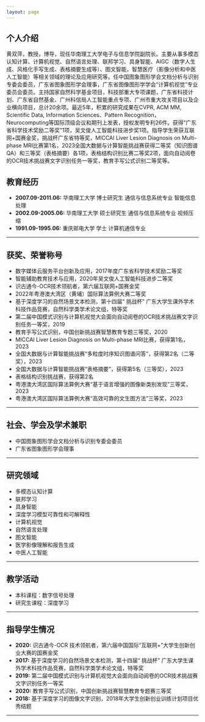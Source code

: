 ```yaml
---
layout: page
---
```


## 个人介绍
<!-- <img src="images\HSP.jpg" class="floatpic" width="360" height="480"> -->

黄双萍，教授，博导，现任华南理工大学电子与信息学院副院长。主要从事多模态认知计算、计算机视觉、自然语言处理、联邦学习、具身智能、AIGC（数字人生成、风格化手写生成、表格摘要生成等）、图文智能，智慧医疗（影像分析和中医人工智能）等相关领域的理论及应用研究等。任中国图象图形学会文档分析与识别专委会委员，广东省图象图形学会理事，广东省图像图形学学会“计算机视觉”专业委员会委员。主持国家自然科学基金项目，科技部重大专项课题，广东省科技计划、广东省自然基金、广州科信局人工智能重点专项、广州市重大攻关项目以及企业横向项目，总计20余项。最近5年，积累的研究成果在CVPR, ACM MM, Scientific Data, Information Sciences、Pattern Recognition，Neurocomputing等国际顶级会议和期刊上发表，授权发明专利26件。获得“广东省科学技术奖励二等奖”1项，吴文俊人工智能科技进步奖1项。指导学生荣获互联网+国赛金奖，挑战杯广东省特等奖，MICCAI Liver Lesion Diagnosis on Multi-phase MRI比赛第1名，2023全国大数据与计算智能挑战赛获得二等奖（知识图谱QA）和三等奖（表格摘要）各1项，表格结构识别比赛二等奖2项，面向自动阅卷的OCR技术挑战赛文字识别任务一等奖，教育手写公式识别二等奖等。

## 教育经历

- **2007.09-2011.06:** 华南理工大学  博士研究生  通信与信息系统专业   智能信息处理
- **2002.09-2005.06:** 华南理工大学  硕士研究生  通信与信息系统专业   视频压缩
- **1991.09-1995.06:** 重庆邮电大学  学士        计算机通信专业

---

## 获奖、荣誉称号

- 数字媒体云服务平台创新及应用，2017年度广东省科学技术奖励二等奖
- 智能辅助教育技术与应用，2020年吴文俊人工智能科技进步二等奖
- 识古通今-OCR技术领航者，第六届互联网+国赛金奖
- 2022年粤港澳大湾区（黄埔）国际算法算例大赛二等奖
- 基于深度学习的自然场景文本检测，第十四届“ 挑战杯” 广东大学生课外学术科技作品竞赛，自然科学类学术论文组，特等奖
- 第二届中国模式识别与计算机视觉大会面向自动阅卷的OCR技术挑战赛文字识别任务一等奖，2019
- 教育手写公式识别，中国创新挑战赛智慧教育专题三等奖，2020
- MICCAI Liver Lesion Diagnosis on Multi-phase MRI比赛，获得第1名，2023
- 全国大数据与计算智能挑战赛“多粒度时序知识图谱问答”，获得第2名（二等奖），2023
- 全国大数据与计算智能挑战赛“表格摘要”，获得第5名（三等奖），2023
- 表格结构识别挑战赛，获得第2名
- 粤港澳大湾区国际算法算例大赛“基于语言增强的图像新类别发现”三等奖，2023
- 粤港澳大湾区国际算法算例大赛“高效可靠的文生图方法”三等奖，2023

---

## 社会、学会及学术兼职

- 中国图象图形学会文档分析与识别专委会委员
- 广东省图象图形学会理事

---

## 研究领域

- 多模态认知计算
- 联邦学习
- 具身智能
- 深度学习模型可靠性和可解释性
- 计算机视觉
- 自然语言处理
- 图文智能
- 医学影像理解和报告生成
- 中医人工智能

---

## 教学活动

- 本科课程：数字信号处理
- 研究生课程：深度学习

---

## 指导学生情况

- **2020:** 识古通今-OCR 技术领航者，第六届中国国际“互联网+”大学生创新创业大赛的国赛金奖
- **2017:** 基于深度学习的自然场景文本检测，第十四届“ 挑战杯” 广东大学生课外学术科技作品竞赛，自然科学类学术论文组，特等奖
- **2019:** 第二届中国模式识别与计算机视觉大会面向自动阅卷的OCR技术挑战赛文字识别任务一等奖
- **2020:** 教育手写公式识别，中国创新挑战赛智慧教育专题赛三等奖
- **2018:** 基于深度学习的图像文字识别，2018年大学生创新创业训练计划项目优秀结题

---
<!-- <blockquote class="twitter-tweet"><p lang="en" dir="ltr">Thrilled to be an AAAI-UC Scholar at <a href="https://twitter.com/hashtag/AAAI24?src=hash&amp;ref_src=twsrc%5Etfw">#AAAI24</a>, thanks to <a href="https://twitter.com/hashtag/AAAI?src=hash&amp;ref_src=twsrc%5Etfw">#AAAI</a> &amp; <a href="https://twitter.com/hashtag/GoogleExploreCSR?src=hash&amp;ref_src=twsrc%5Etfw">#GoogleExploreCSR</a> for the sponsorship. Grateful for the knowledge gained and new friendships formed.<br><br>Wonderful trip in Vancouver. Looking forward to staying connected with all.<a href="https://twitter.com/hashtag/AAAI24?src=hash&amp;ref_src=twsrc%5Etfw">#AAAI24</a> <a href="https://twitter.com/hashtag/Vancouver?src=hash&amp;ref_src=twsrc%5Etfw">#Vancouver</a> <a href="https://twitter.com/hashtag/GoogleExploreCSR?src=hash&amp;ref_src=twsrc%5Etfw">#GoogleExploreCSR</a> <a href="https://t.co/wUQUp8XlSM">pic.twitter.com/wUQUp8XlSM</a></p>&mdash; Hanlin CAI (seeking a PhD position 2025) (@lancecai2002) <a href="https://twitter.com/lancecai2002/status/1762210025173344260?ref_src=twsrc%5Etfw">February 26, 2024</a></blockquote> <script async src="https://platform.twitter.com/widgets.js" charset="utf-8"></script> -->

